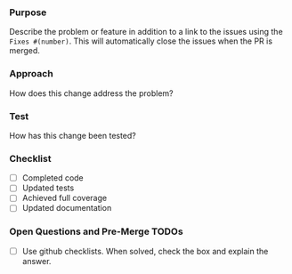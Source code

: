 ### Purpose

Describe the problem or feature in addition to a link to the issues using the `Fixes #(number)`. This will automatically close the issues when the PR is merged.

### Approach

How does this change address the problem?

### Test

How has this change been tested?

### Checklist

-   [ ] Completed code
-   [ ] Updated tests
-   [ ] Achieved full coverage
-   [ ] Updated documentation

### Open Questions and Pre-Merge TODOs

-   [ ] Use github checklists. When solved, check the box and explain the answer.
